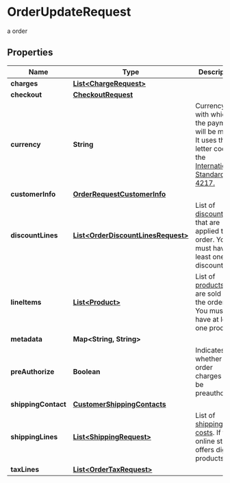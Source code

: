 

# OrderUpdateRequest

a order

## Properties

| Name | Type | Description | Notes |
|------------ | ------------- | ------------- | -------------|
|**charges** | [**List&lt;ChargeRequest&gt;**](ChargeRequest.md) |  |  [optional] |
|**checkout** | [**CheckoutRequest**](CheckoutRequest.md) |  |  [optional] |
|**currency** | **String** | Currency with which the payment will be made. It uses the 3-letter code of the [International Standard ISO 4217.](https://es.wikipedia.org/wiki/ISO_4217) |  [optional] |
|**customerInfo** | [**OrderRequestCustomerInfo**](OrderRequestCustomerInfo.md) |  |  [optional] |
|**discountLines** | [**List&lt;OrderDiscountLinesRequest&gt;**](OrderDiscountLinesRequest.md) | List of [discounts](https://developers.conekta.com/v2.1.0/reference/orderscreatediscountline) that are applied to the order. You must have at least one discount. |  [optional] |
|**lineItems** | [**List&lt;Product&gt;**](Product.md) | List of [products](https://developers.conekta.com/v2.1.0/reference/orderscreateproduct) that are sold in the order. You must have at least one product. |  [optional] |
|**metadata** | **Map&lt;String, String&gt;** |  |  [optional] |
|**preAuthorize** | **Boolean** | Indicates whether the order charges must be preauthorized |  [optional] |
|**shippingContact** | [**CustomerShippingContacts**](CustomerShippingContacts.md) |  |  [optional] |
|**shippingLines** | [**List&lt;ShippingRequest&gt;**](ShippingRequest.md) | List of [shipping costs](https://developers.conekta.com/v2.1.0/reference/orderscreateshipping). If the online store offers digital products. |  [optional] |
|**taxLines** | [**List&lt;OrderTaxRequest&gt;**](OrderTaxRequest.md) |  |  [optional] |



